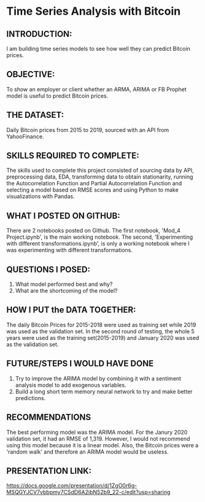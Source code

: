 # Time Series Analysis with Bitcoin

## INTRODUCTION:
I am building time series models to see how well they can predict Bitcoin prices.

## OBJECTIVE:
To show an employer or client whether an ARMA, ARIMA or FB Prophet model is useful to predict Bitcoin prices.

## THE DATASET:
Daily Bitcoin prices from 2015 to 2019, sourced with an API from YahooFinance.

## SKILLS REQUIRED TO COMPLETE:
The skills used to complete this project consisted of sourcing data by API, preprocessing data, EDA, transforming data to obtain stationarity, running the Autocorrelation Function and Partial Autocorrelation Function and selecting a model based on RMSE scores and using Python to make visualizations with Pandas.

## WHAT I POSTED ON GITHUB:
There are 2 notebooks posted on Github. The first notebook, 'Mod_4 Project.ipynb', is the main working notebook. The second, 'Experimenting with different transformations.ipynb', is only a working notebook where I was experimenting with different transformations.

## QUESTIONS I POSED:
1. What model performed best and why?
2. What are the shortcoming of the model?


## HOW I PUT the DATA TOGETHER:
The daily Bitcoin Prices for 2015-2018 were used as training set while 2019 was used as the validation set. In the second round of testing, the whole 5 years were used as the training set(2015-2019) and January 2020 was used as the validation set.

## FUTURE/STEPS I WOULD HAVE DONE
1. Try to improve the ARIMA model by combining it with a sentiment analysis model to add exogenous variables.
2. Build a long short term memory neural network to try and make better predictions.

## RECOMMENDATIONS
The best performing model was the ARIMA model. For the Janury 2020 validation set, it had an RMSE of 1,319. However, I would not recommend using this model because it is a linear model. Also, the Bitcoin prices were a 'random walk' and therefore an ARIMA model would be useless.

## PRESENTATION LINK:
https://docs.google.com/presentation/d/1ZgO0r6g-MSQGYJCV7vbbpmy7CSdD6A2ibN52b9_22-c/edit?usp=sharing
